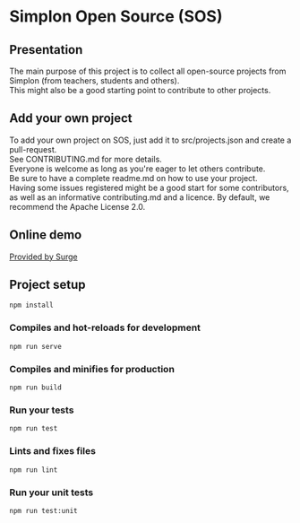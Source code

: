 # Simplon Open Source (SOS)
## Presentation
The main purpose of this project is to collect all open-source projects from Simplon (from teachers, students and others).  
This might also be a good starting point to contribute to other projects. 

## Add your own project
To add your own project on SOS, just add it to src/projects.json and create a pull-request.  
See CONTRIBUTING.md for more details.  
Everyone is welcome as long as you're eager to let others contribute.   
Be sure to have a complete readme.md on how to use your project.   
Having some issues registered might be a good start for some contributors, as well as an informative contributing.md and a licence. By default, we recommend the Apache License 2.0.   

## Online demo
[Provided by Surge](https://simplonopensource.surge.sh)

## Project setup
```
npm install
```

### Compiles and hot-reloads for development
```
npm run serve
```

### Compiles and minifies for production
```
npm run build
```

### Run your tests
```
npm run test
```

### Lints and fixes files
```
npm run lint
```

### Run your unit tests
```
npm run test:unit
```
